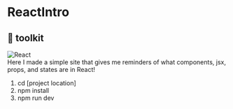 # ReactIntro
## 🧰 toolkit  
![React](https://img.shields.io/badge/React-20232A?style=for-the-badge&logo=react&logoColor=white)   
Here I made a simple site that gives me reminders of what components, jsx, props, and states are in React!

1. cd [project location]
2. npm install
3. npm run dev
